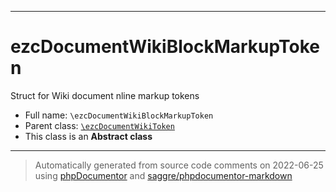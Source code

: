 ***

# ezcDocumentWikiBlockMarkupToken

Struct for Wiki document nline markup tokens



* Full name: `\ezcDocumentWikiBlockMarkupToken`
* Parent class: [`\ezcDocumentWikiToken`](./ezcDocumentWikiToken.md)
* This class is an **Abstract class**






***
> Automatically generated from source code comments on 2022-06-25 using [phpDocumentor](http://www.phpdoc.org/) and [saggre/phpdocumentor-markdown](https://github.com/Saggre/phpDocumentor-markdown)

